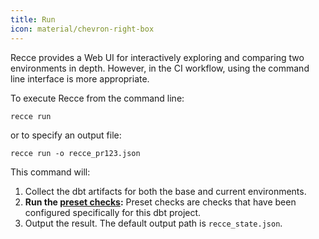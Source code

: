```yaml
---
title: Run
icon: material/chevron-right-box
---
```


Recce provides a Web UI for interactively exploring and comparing two environments in depth. However, in the CI workflow, using the command line interface is more appropriate.


To execute Recce from the command line:

```shell
recce run
```

or to specify an output file:

```shell
recce run -o recce_pr123.json
```

This command will:

1. Collect the dbt artifacts for both the base and current environments.
1. **Run the [preset checks](./preset-checks.md):** Preset checks are checks that have been configured specifically for this dbt project.
1. Output the result. The default output path is `recce_state.json`.
